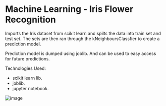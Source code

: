 # Machine Learning - Iris Flower Recognition

Imports the Iris dataset from scikit learn and spilts the data into train set and test set. The sets are then ran through the kNeighboursClassfier to create a prediction model. 

Prediction model is dumped using joblib. And can be used to easy access for future predictions. 

Technologies Used:
  * scikit learn lib.
  * joblib. 
  * jupyter notebook. 


![image](https://user-images.githubusercontent.com/89990638/159824863-e73e1236-7f9b-44e8-8e9e-f5a0601b1d36.png)

